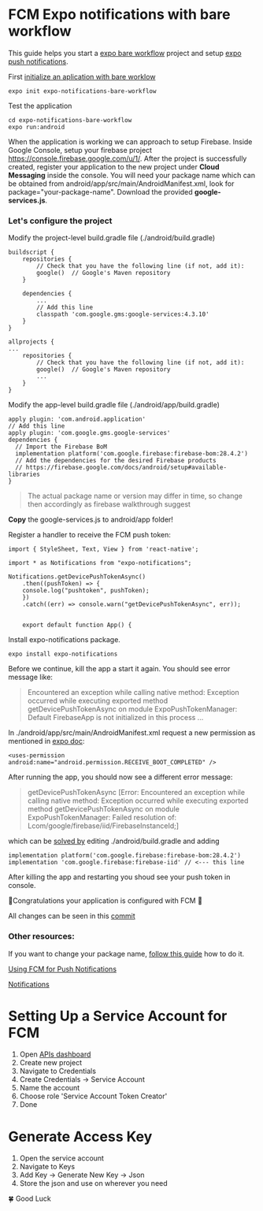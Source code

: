 # FCM Expo notifications with bare workflow

This guide helps you start a [expo bare workflow](https://docs.expo.dev/introduction/managed-vs-bare/#bare-workflow) project and setup [expo push notifications](https://docs.expo.dev/push-notifications/overview/).

First [initialize an aplication with bare worklow](https://docs.expo.dev/bare/hello-world/)

    expo init expo-notifications-bare-workflow

Test the application

    cd expo-notifications-bare-workflow
    expo run:android

When the application is working we can approach to setup Firebase. Inside Google Console, setup your firebase project https://console.firebase.google.com/u/1/.
After the project is successfully created, register your application to the new project under **Cloud Messaging** inside the console. You will need your package name which can be obtained from android/app/src/main/AndroidManifest.xml, look for package="your-package-name". Download the provided **google-services.js**.

### Let's configure the project

Modify the project-level build.gradle file (./android/build.gradle)

    buildscript {
        repositories {
            // Check that you have the following line (if not, add it):
            google()  // Google's Maven repository
        }

        dependencies {
            ...
            // Add this line
            classpath 'com.google.gms:google-services:4.3.10'
        }
    }

    allprojects {
    ...
        repositories {
            // Check that you have the following line (if not, add it):
            google()  // Google's Maven repository
            ...
        }
    }

Modify the app-level build.gradle file (./android/app/build.gradle)

    apply plugin: 'com.android.application'
    // Add this line
    apply plugin: 'com.google.gms.google-services'
    dependencies {
      // Import the Firebase BoM
      implementation platform('com.google.firebase:firebase-bom:28.4.2')
      // Add the dependencies for the desired Firebase products
      // https://firebase.google.com/docs/android/setup#available-libraries
    }

> The actual package name or version may differ in time, so change then accordingly as firebase walkthrough suggest

**Copy** the google-services.js to android/app folder!

Register a handler to receive the FCM push token:

    import { StyleSheet, Text, View } from 'react-native';

    import * as Notifications from "expo-notifications";

    Notifications.getDevicePushTokenAsync()
        .then((pushToken) => {
        console.log("pushtoken", pushToken);
        })
        .catch((err) => console.warn("getDevicePushTokenAsync", err));


        export default function App() {

Install expo-notifications package.

    expo install expo-notifications

Before we continue, kill the app a start it again.
You should see error message like:

> Encountered an exception while calling native method: Exception occurred while executing exported method getDevicePushTokenAsync on module ExpoPushTokenManager: Default FirebaseApp is not initialized in this process ...

In ./android/app/src/main/AndroidManifest.xml request a new permission as mentioned in [expo doc](https://docs.expo.dev/versions/latest/sdk/notifications/#android):

    <uses-permission android:name="android.permission.RECEIVE_BOOT_COMPLETED" />

After running the app, you should now see a different error message:

> getDevicePushTokenAsync [Error: Encountered an exception while calling native method: Exception occurred while executing exported method getDevicePushTokenAsync on module ExpoPushTokenManager: Failed resolution of: Lcom/google/firebase/iid/FirebaseInstanceId;]

which can be [solved by](https://stackoverflow.com/a/68320579) editing ./android/build.gradle and adding

    implementation platform('com.google.firebase:firebase-bom:28.4.2')
    implementation 'com.google.firebase:firebase-iid' // <--- this line

After killing the app and restarting you shoud see your push token in console.

🎉Congratulations your application is configured with FCM 🎉

All changes can be seen in this [commit](https://github.com/pcsikos/expo-notifications-bare-workflow/commit/57688e7958c866be4c321a5e28a41546a76e4e17)

### Other resources:

If you want to change your package name, [follow this guide](https://stackoverflow.com/a/37390022) how to do it.

[Using FCM for Push Notifications](https://docs.expo.dev/push-notifications/using-fcm/)

[Notifications](https://docs.expo.dev/versions/latest/sdk/notifications/#installation)

# Setting Up a Service Account for FCM

1. Open [APIs dashboard](https://console.cloud.google.com/apis/dashboard)
2. Create new project
3. Navigate to Credentials
4. Create Credentials -> Service Account
5. Name the account
6. Choose role 'Service Account Token Creator'
7. Done

# Generate Access Key

1. Open the service account
2. Navigate to Keys
3. Add Key -> Generate New Key -> Json
4. Store the json and use on wherever you need

🍀 Good Luck

